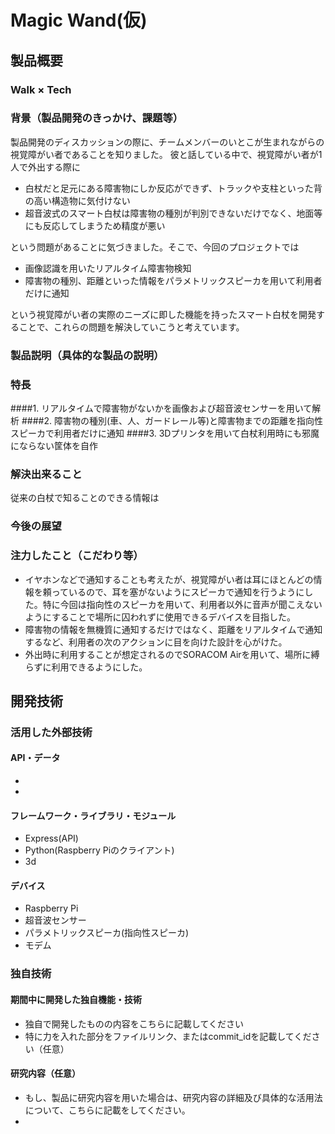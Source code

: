# Magic Wand(仮)
## 製品概要
### Walk × Tech

### 背景（製品開発のきっかけ、課題等）
製品開発のディスカッションの際に、チームメンバーのいとこが生まれながらの視覚障がい者であることを知りました。 
彼と話している中で、視覚障がい者が1人で外出する際に

* 白杖だと足元にある障害物にしか反応ができず、トラックや支柱といった背の高い構造物に気付けない
* 超音波式のスマート白杖は障害物の種別が判別できないだけでなく、地面等にも反応してしまうため精度が悪い

という問題があることに気づきました。そこで、今回のプロジェクトでは

* 画像認識を用いたリアルタイム障害物検知
* 障害物の種別、距離といった情報をパラメトリックスピーカを用いて利用者だけに通知

という視覚障がい者の実際のニーズに即した機能を持ったスマート白杖を開発することで、これらの問題を解決していこうと考えています。

### 製品説明（具体的な製品の説明）
### 特長
####1. リアルタイムで障害物がないかを画像および超音波センサーを用いて解析
####2. 障害物の種別(車、人、ガードレール等)と障害物までの距離を指向性スピーカで利用者だけに通知
####3. 3Dプリンタを用いて白杖利用時にも邪魔にならない筐体を自作

### 解決出来ること
従来の白杖で知ることのできる情報は

### 今後の展望
### 注力したこと（こだわり等）
* イヤホンなどで通知することも考えたが、視覚障がい者は耳にほとんどの情報を頼っているので、耳を塞がないようにスピーカで通知を行うようにした。特に今回は指向性のスピーカを用いて、利用者以外に音声が聞こえないようにすることで場所に囚われずに使用できるデバイスを目指した。
* 障害物の情報を無機質に通知するだけではなく、距離をリアルタイムで通知するなど、利用者の次のアクションに目を向けた設計を心がけた。
* 外出時に利用することが想定されるのでSORACOM Airを用いて、場所に縛らずに利用できるようにした。

## 開発技術
### 活用した外部技術
#### API・データ
* 
* 

#### フレームワーク・ライブラリ・モジュール
* Express(API)
* Python(Raspberry Piのクライアント)
* 3d

#### デバイス
* Raspberry Pi
* 超音波センサー
* パラメトリックスピーカ(指向性スピーカ)
* モデム

### 独自技術
#### 期間中に開発した独自機能・技術
* 独自で開発したものの内容をこちらに記載してください
* 特に力を入れた部分をファイルリンク、またはcommit_idを記載してください（任意）

#### 研究内容（任意）
* もし、製品に研究内容を用いた場合は、研究内容の詳細及び具体的な活用法について、こちらに記載をしてください。
* 
